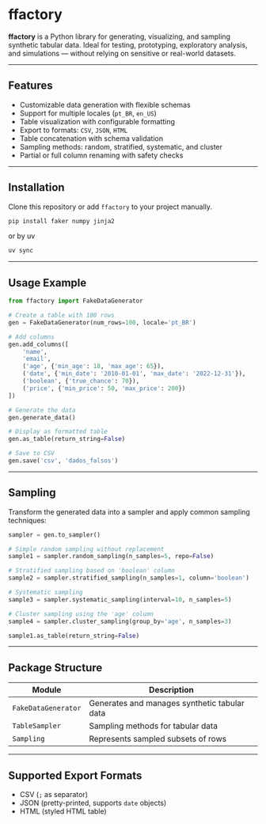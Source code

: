 # ffactory

**ffactory** is a Python library for generating, visualizing, and sampling synthetic tabular data. Ideal for testing, prototyping, exploratory analysis, and simulations — without relying on sensitive or real-world datasets.

---

## Features

* Customizable data generation with flexible schemas
* Support for multiple locales (`pt_BR`, `en_US`)
* Table visualization with configurable formatting
* Export to formats: `CSV`, `JSON`, `HTML`
* Table concatenation with schema validation
* Sampling methods: random, stratified, systematic, and cluster
* Partial or full column renaming with safety checks

---

## Installation

Clone this repository or add `ffactory` to your project manually.

```bash
pip install faker numpy jinja2
```

or by uv

```bash
uv sync
```

---

## Usage Example

```python
from ffactory import FakeDataGenerator

# Create a table with 100 rows
gen = FakeDataGenerator(num_rows=100, locale='pt_BR')

# Add columns
gen.add_columns([
    'name',
    'email',
    ('age', {'min_age': 18, 'max_age': 65}),
    ('date', {'min_date': '2010-01-01', 'max_date': '2022-12-31'}),
    ('boolean', {'true_chance': 70}),
    ('price', {'min_price': 50, 'max_price': 200})
])

# Generate the data
gen.generate_data()

# Display as formatted table
gen.as_table(return_string=False)

# Save to CSV
gen.save('csv', 'dados_falsos')
```

---

## Sampling

Transform the generated data into a sampler and apply common sampling techniques:

```python
sampler = gen.to_sampler()

# Simple random sampling without replacement
sample1 = sampler.random_sampling(n_samples=5, repo=False)

# Stratified sampling based on 'boolean' column
sample2 = sampler.stratified_sampling(n_samples=1, column='boolean')

# Systematic sampling
sample3 = sampler.systematic_sampling(interval=10, n_samples=5)

# Cluster sampling using the 'age' column
sample4 = sampler.cluster_sampling(group_by='age', n_samples=3)

sample1.as_table(return_string=False)
```

---

## Package Structure

| Module              | Description                                  |
| ------------------- | -------------------------------------------- |
| `FakeDataGenerator` | Generates and manages synthetic tabular data |
| `TableSampler`      | Sampling methods for tabular data            |
| `Sampling`          | Represents sampled subsets of rows           |

---

## Supported Export Formats

* CSV (`;` as separator)
* JSON (pretty-printed, supports `date` objects)
* HTML (styled HTML table)

